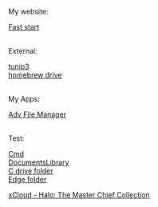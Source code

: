 <p>My website:</p>
<a href="https://tom60chat.github.io/Fast%20start/">Fast start</a><br/>

<br/>

<p>External:</p>
<a href="https://retail.tunip3.dev/">tunip3</a><br/>
<a href="https://drive.google.com/drive/folders/1O8gY-ReCyjTbVEyY0hIa5e9kDQMwUkMn">homebrew drive</a><br/>

<br/>

<p>My Apps:</p>
<a href="ms-windows-store://pdp/?productid=9MVSVN9D3G5Z">Adv File Manager</a><br/>

<br/>

<p>Test:</p>
<a href="file:///C:/Windows/System32/cmd.exe">Cmd</a><br/>
<a href="shell:DocumentsLibrary">DocumentsLibrary</a><br/>
<a href="file:///C:/">C drive folder</a><br/>
<a href="file:///U:\Users\UserMgr0\AppData\Local\Packages\Microsoft.MicrosoftEdge.Stable_8wekyb3d8bbwe\LocalState">Edge folder</a><br/>

<a href="https://www.xbox.com/en-US/play/launch/halo-the-master-chief-collection/9MT8PTGVHX2P">xCloud - Halo: The Master Chief Collection</a><br/>

